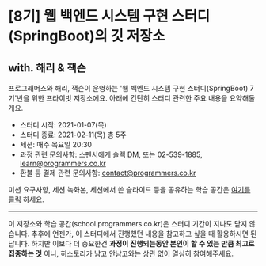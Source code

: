 # [8기] 웹 백엔드 시스템 구현 스터디(SpringBoot)의 깃 저장소
## with. 해리 & 잭슨

프로그래머스와 해리, 잭슨이 운영하는 '웹 백엔드 시스템 구현 스터디(SpringBoot) 7기'반을 위한 프라이빗 저장소에요. 
아래에 간단히 스터디 관련한 주요 내용을 요약해둘게요.

- 스터디 시작: 2021-01-07(목)
- 스터디 종료: 2021-02-11(목) 총 5주
- 세션: 매주 목요일 20:30
- 과정 관련 문의사항: 스펜서에게 슬랙 DM, 또는 02-539-1885, learn@programmers.co.kr
- 환불 등 결제 관련 문의사항: contact@programmers.co.kr

미션 요구사항, 세션 녹화본, 세션에서 쓴 슬라이드 등을 공유하는 학습 공간은 [여기를 클릭](https://school.programmers.co.kr/courses/11196) 하세요.

----

이 저장소와 학습 공간(school.programmers.co.kr)은 스터디 기간이 지나도 닫지 않습니다. 추후에 언젠가, 이 스터디에서 진행했던 내용을 참고하고 싶을 때 활용하시면 된답니다. 하지만 이보다 더 중요한건 **과정이 진행되는동안 본인이 할 수 있는 만큼 최고로 집중하는 것** 이니, 히스토리가 남고 안남고와는 상관 없이 열심히 참여해주세요.
